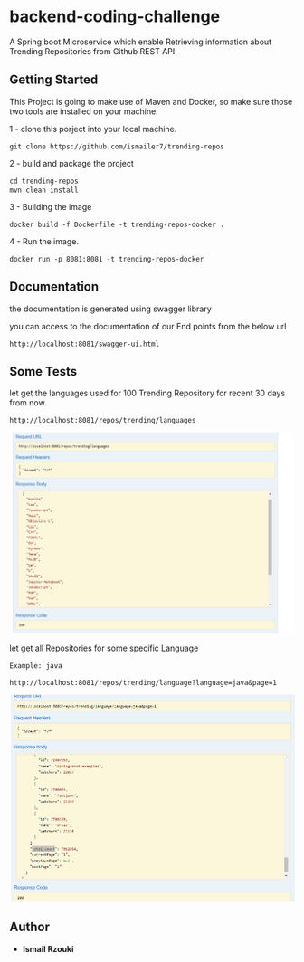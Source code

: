 # backend-coding-challenge

A Spring boot Microservice which enable Retrieving information about Trending Repositories from Github REST API. 

## Getting Started

This Project is going to make use of Maven and Docker, so make sure those two tools are installed on your machine.


1 - clone this porject into your local machine.

```
git clone https://github.com/ismailer7/trending-repos
```

2 - build and package the project

```
cd trending-repos
mvn clean install
```

3 - Building the image

```
docker build -f Dockerfile -t trending-repos-docker .
```

4 - Run the image.

```
docker run -p 8081:8081 -t trending-repos-docker
```


## Documentation

the documentation is generated using swagger library

you can access to the documentation of our End points from the below url

```
http://localhost:8081/swagger-ui.html
```

## Some Tests

let get the languages used for 100 Trending Repository for recent 30 days from now.

```
http://localhost:8081/repos/trending/languages
```

![alt text](https://github.com/ismailer7/trending-repos/blob/master/src/main/resources/static/image-1.PNG?raw=true)

let get all Repositories for some specific Language

```
Example: java
```

```
http://localhost:8081/repos/trending/language?language=java&page=1
```

![alt text](https://github.com/ismailer7/trending-repos/blob/master/src/main/resources/static/image-2.PNG?raw=true)

## Author

* **Ismail Rzouki**
